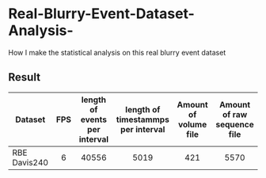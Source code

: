 # Real-Blurry-Event-Dataset-Analysis-
How I make the statistical analysis on this real blurry event dataset

## Result
Dataset       |   FPS   |length of events per interval|length of timestammps per interval|Amount of volume file|Amount of raw sequence file|Ratio of Redundant data|
| ------------------- |:-------------:|:-------------:|:-------------:|:-------------:|:-------------:|:-------------:|
| RBE Davis240    | 6 |40556	|5019|	421	|5570| 67%|

